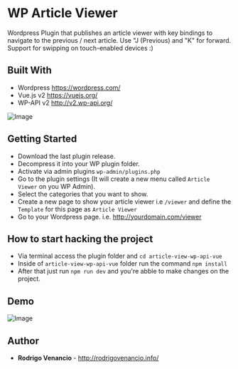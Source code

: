 # WP Article Viewer

Wordpress Plugin that publishes an article viewer with key bindings to navigate to the previous / next article. Use "J (Previous) and "K" for forward. Support for swipping on touch-enabled devices :)

## Built With

* Wordpress https://wordpress.com/
* Vue.js v2 https://vuejs.org/
* WP-API v2 http://v2.wp-api.org/ 

![Image](https://d2ppvlu71ri8gs.cloudfront.net/items/1c1V3d2j2a442B0Y3U3K/Image%202017-04-26%20at%204.12.01%20am.png?v=dcffbac5)

## Getting Started

* Download the last plugin release.
* Decompress it into your WP plugin folder.
* Activate via admin plugins `wp-admin/plugins.php`
* Go to the plugin settings (It will create a new menu called `Article Viewer` on you WP Admin).
* Select the categories that you want to show.
* Create a new page to show your article viewer i.e `/viewer` and define the `Template` for this page as `Article Viewer` 
* Go to your Wordpress page. i.e. http://yourdomain.com/viewer

## How to start hacking the project

* Via terminal access the plugin folder and `cd article-view-wp-api-vue`
* Inside of `article-view-wp-api-vue` folder run the command `npm install`
* After that just run `npm run dev` and you're abble to make changes on the project.

## Demo
![Image](https://d2ppvlu71ri8gs.cloudfront.net/items/1i3Z1o1G0J1J212P1r3t/Screen%20Recording%202017-04-26%20at%2004.00%20am.gif?v=4dc50da0)

## Author

* **Rodrigo Venancio** - http://rodrigovenancio.info/

